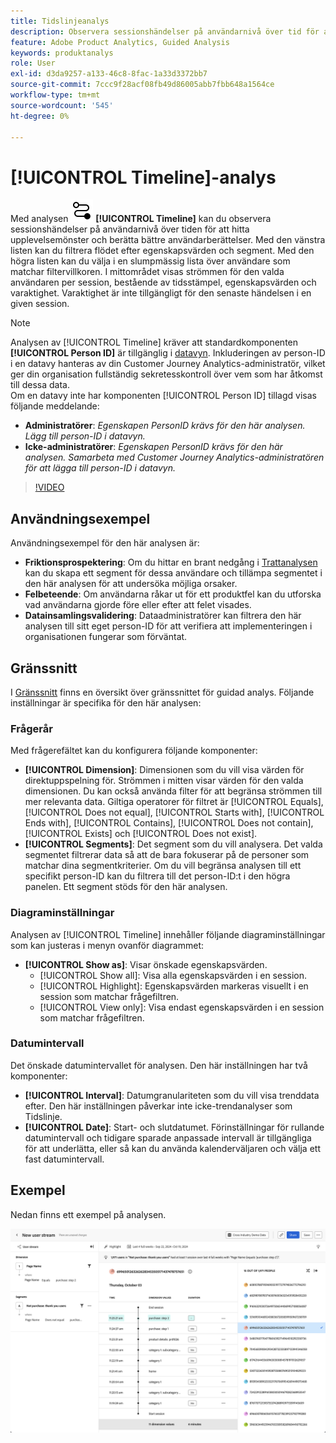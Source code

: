 ```yaml
---
title: Tidslinjeanalys
description: Observera sessionshändelser på användarnivå över tid för att hitta upplevelsemönster.
feature: Adobe Product Analytics, Guided Analysis
keywords: produktanalys
role: User
exl-id: d3da9257-a133-46c8-8fac-1a33d3372bb7
source-git-commit: 7ccc9f28acf08fb49d86005abb7fbb648a1564ce
workflow-type: tm+mt
source-wordcount: '545'
ht-degree: 0%

---
```


# [!UICONTROL Timeline]-analys

Med analysen ![Tidslinje](/help/assets/icons/Timeline.svg) **[!UICONTROL Timeline]** kan du observera sessionshändelser på användarnivå över tiden för att hitta upplevelsemönster och berätta bättre användarberättelser. Med den vänstra listen kan du filtrera flödet efter egenskapsvärden och segment. Med den högra listen kan du välja i en slumpmässig lista över användare som matchar filtervillkoren. I mittområdet visas strömmen för den valda användaren per session, bestående av tidsstämpel, egenskapsvärden och varaktighet. Varaktighet är inte tillgängligt för den senaste händelsen i en given session.


>[!NOTE]
>
>Analysen av [!UICONTROL Timeline] kräver att standardkomponenten **[!UICONTROL Person ID]** är tillgänglig i [datavyn](/help/data-views/component-reference.md#optional). Inkluderingen av person-ID i en datavy hanteras av din Customer Journey Analytics-administratör, vilket ger din organisation fullständig sekretesskontroll över vem som har åtkomst till dessa data.
><br/>Om en datavy inte har komponenten [!UICONTROL Person ID] tillagd visas följande meddelande:
>
>* **Administratörer**: *Egenskapen PersonID krävs för den här analysen. Lägg till person-ID i datavyn.*
>* **Icke-administratörer**: *Egenskapen PersonID krävs för den här analysen. Samarbeta med Customer Journey Analytics-administratören för att lägga till person-ID i datavyn.*

>[!VIDEO](https://video.tv.adobe.com/v/3427810/?learn=on)



## Användningsexempel

Användningsexempel för den här analysen är:

* **Friktionsprospektering**: Om du hittar en brant nedgång i [Trattanalysen](funnel.md) kan du skapa ett segment för dessa användare och tillämpa segmentet i den här analysen för att undersöka möjliga orsaker.
* **Felbeteende**: Om användarna råkar ut för ett produktfel kan du utforska vad användarna gjorde före eller efter att felet visades.
* **Datainsamlingsvalidering**: Dataadministratörer kan filtrera den här analysen till sitt eget person-ID för att verifiera att implementeringen i organisationen fungerar som förväntat.

## Gränssnitt

I [Gränssnitt](../overview.md#interface) finns en översikt över gränssnittet för guidad analys. Följande inställningar är specifika för den här analysen:

### Frågerår

Med frågerefältet kan du konfigurera följande komponenter:

* **[!UICONTROL Dimension]**: Dimensionen som du vill visa värden för direktuppspelning för. Strömmen i mitten visar värden för den valda dimensionen. Du kan också använda filter för att begränsa strömmen till mer relevanta data. Giltiga operatorer för filtret är [!UICONTROL Equals], [!UICONTROL Does not equal], [!UICONTROL Starts with], [!UICONTROL Ends with], [!UICONTROL Contains], [!UICONTROL Does not contain], [!UICONTROL Exists] och [!UICONTROL Does not exist].
* **[!UICONTROL Segments]**: Det segment som du vill analysera. Det valda segmentet filtrerar data så att de bara fokuserar på de personer som matchar dina segmentkriterier. Om du vill begränsa analysen till ett specifikt person-ID kan du filtrera till det person-ID:t i den högra panelen. Ett segment stöds för den här analysen.

### Diagraminställningar

Analysen av [!UICONTROL Timeline] innehåller följande diagraminställningar som kan justeras i menyn ovanför diagrammet:

* **[!UICONTROL Show as]**: Visar önskade egenskapsvärden.
   * [!UICONTROL Show all]: Visa alla egenskapsvärden i en session.
   * [!UICONTROL Highlight]: Egenskapsvärden markeras visuellt i en session som matchar frågefiltren.
   * [!UICONTROL View only]: Visa endast egenskapsvärden i en session som matchar frågefiltren.

### Datumintervall

Det önskade datumintervallet för analysen. Den här inställningen har två komponenter:

* **[!UICONTROL Interval]**: Datumgranulariteten som du vill visa trenddata efter. Den här inställningen påverkar inte icke-trendanalyser som Tidslinje.
* **[!UICONTROL Date]**: Start- och slutdatumet. Förinställningar för rullande datumintervall och tidigare sparade anpassade intervall är tillgängliga för att underlätta, eller så kan du använda kalenderväljaren och välja ett fast datumintervall.


## Exempel

Nedan finns ett exempel på analysen.

![Tidslinje](../assets/timeline-new.png)
